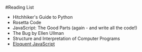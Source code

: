 #Reading List
* Hitchhiker's Guide to Python
* Rosetta Code
* JavaScript: The Good Parts (again - and write all the code!)
* The Bug by Ellen Ullman
* Structure and Interpretation of Computer Programs
* [Eloquent JavaScript](http://eloquentjavascript.net/04_data.html) 
